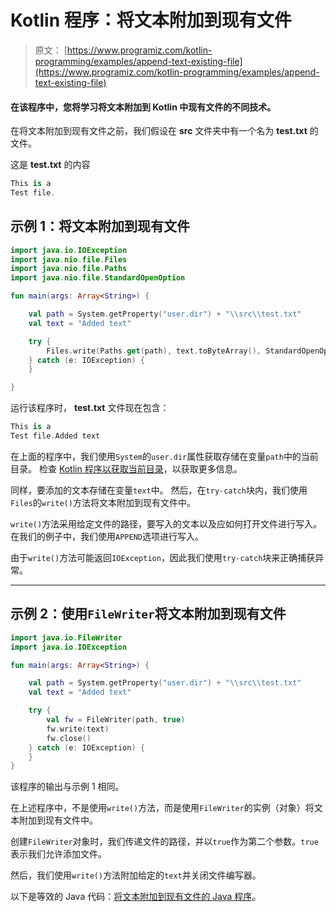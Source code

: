 # Kotlin 程序：将文本附加到现有文件

> 原文： [https://www.programiz.com/kotlin-programming/examples/append-text-existing-file](https://www.programiz.com/kotlin-programming/examples/append-text-existing-file)

#### 在该程序中，您将学习将文本附加到 Kotlin 中现有文件的不同技术。

在将文本附加到现有文件之前，我们假设在 **src** 文件夹中有一个名为 **test.txt** 的文件。

这是 **test.txt** 的内容

```kt
This is a
Test file.
```

## 示例 1：将文本附加到现有文件

```kt
import java.io.IOException
import java.nio.file.Files
import java.nio.file.Paths
import java.nio.file.StandardOpenOption

fun main(args: Array<String>) {

    val path = System.getProperty("user.dir") + "\\src\\test.txt"
    val text = "Added text"

    try {
        Files.write(Paths.get(path), text.toByteArray(), StandardOpenOption.APPEND)
    } catch (e: IOException) {
    }

}
```

运行该程序时， **test.txt** 文件现在包含：

```kt
This is a
Test file.Added text
```

在上面的程序中，我们使用`System`的`user.dir`属性获取存储在变量`path`中的当前目录。 检查 [Kotlin 程序以获取当前目录](/kotlin-programming/examples/current-working-directory "Kotlin Program to get the current directory")，以获取更多信息。

同样，要添加的文本存储在变量`text`中。 然后，在`try-catch`块内，我们使用`Files`的`write()`方法将文本附加到现有文件中。

`write()`方法采用给定文件的路径，要写入的文本以及应如何打开文件进行写入。 在我们的例子中，我们使用`APPEND`选项进行写入。

由于`write()`方法可能返回`IOException`，因此我们使用`try-catch`块来正确捕获异常。

* * *

## 示例 2：使用`FileWriter`将文本附加到现有文件

```kt
import java.io.FileWriter
import java.io.IOException

fun main(args: Array<String>) {

    val path = System.getProperty("user.dir") + "\\src\\test.txt"
    val text = "Added text"

    try {
        val fw = FileWriter(path, true)
        fw.write(text)
        fw.close()
    } catch (e: IOException) {
    }
}
```

该程序的输出与示例 1 相同。

在上述程序中，不是使用`write()`方法，而是使用`FileWriter`的实例（对象）将文本附加到现有文件中。

创建`FileWriter`对象时，我们传递文件的路径，并以`true`作为第二个参数。`true`表示我们允许添加文件。

然后，我们使用`write()`方法附加给定的`text`并关闭文件编写器。

以下是等效的 Java 代码：[将文本附加到现有文件的 Java 程序](/java-programming/examples/append-text-existing-file "Java program to append text to an existing file")。